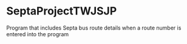 # SeptaProjectTWJSJP
 Program that includes Septa bus route details when a route number is entered into the program
